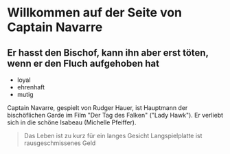 # Willkommen auf der Seite von Captain Navarre

## Er hasst den Bischof, kann ihn aber erst töten, wenn er den Fluch aufgehoben hat

* loyal
* ehrenhaft
* mutig

Captain Navarre, gespielt von Rudger Hauer, ist Hauptmann der bischöflichen Garde im Film "Der Tag des Falken" ("Lady Hawk").
Er verliebt sich in die schöne Isabeau (Michelle Pfeiffer).

> Das Leben ist zu kurz für ein langes Gesicht
> Langspielplatte ist rausgeschmissenes Geld